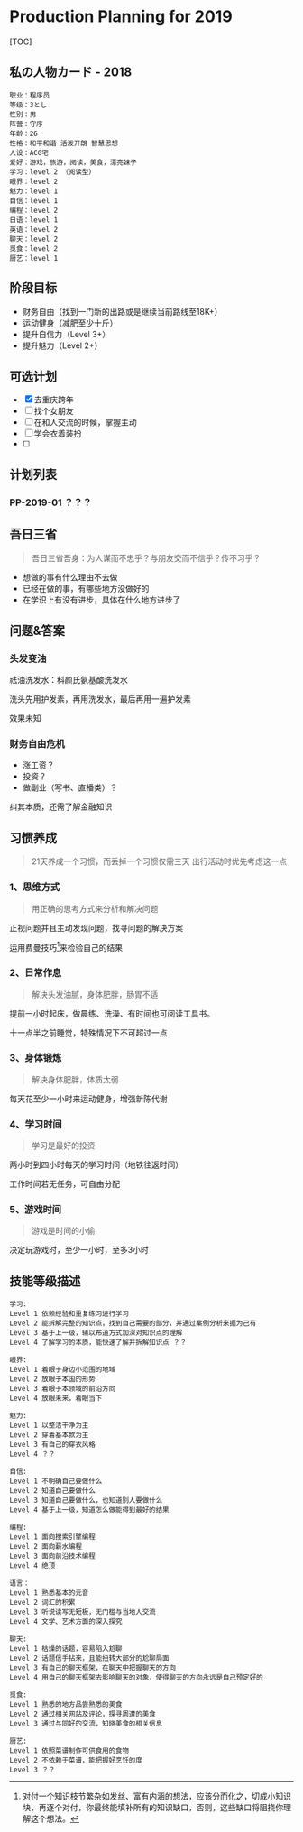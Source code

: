 # Production Planning for 2019

[TOC]

## 私の人物カード - 2018

```
职业：程序员
等级：3とし
性别：男
阵营：守序
年龄：26
性格：和平和谐 活泼开朗 智慧思想
人设：ACG宅
爱好：游戏，旅游，阅读，美食，漂亮妹子
学习：level 2 （阅读型）
眼界：level 2
魅力：level 1
自信：level 1
编程：level 2
日语：level 1
英语：level 2
聊天：level 2
觅食：level 2
厨艺：level 1
```

## 阶段目标

- 财务自由（找到一门新的出路或是继续当前路线至18K+）
- 运动健身（减肥至少十斤）
- 提升自信力（Level 3+）
- 提升魅力（Level 2+）

## 可选计划

- [x] 去重庆跨年
- [ ] 找个女朋友
- [ ] 在和人交流的时候，掌握主动
- [ ] 学会衣着装扮
- [ ] 


## 计划列表

### PP-2019-01 ？？？

## 吾日三省

> 吾日三省吾身：为人谋而不忠乎？与朋友交而不信乎？传不习乎？

- 想做的事有什么理由不去做
- 已经在做的事，有哪些地方没做好的
- 在学识上有没有进步，具体在什么地方进步了

## 问题&答案

### 头发变油

祛油洗发水：科颜氏氨基酸洗发水

洗头先用护发素，再用洗发水，最后再用一遍护发素 

效果未知

### 财务自由危机

- 涨工资？
- 投资？
- 做副业（写书、直播类）？

纠其本质，还需了解金融知识


## 习惯养成
> 21天养成一个习惯，而丢掉一个习惯仅需三天
> 出行活动时优先考虑这一点

### 1、思维方式
> 用正确的思考方式来分析和解决问题

正视问题并且主动发现问题，找寻问题的解决方案

运用费曼技巧[^1]来检验自己的结果


### 2、日常作息
> 解决头发油腻，身体肥胖，肠胃不适

提前一小时起床，做晨练、洗澡、有时间也可阅读工具书。

十一点半之前睡觉，特殊情况下不可超过一点

### 3、身体锻炼
> 解决身体肥胖，体质太弱

每天花至少一小时来运动健身，增强新陈代谢

### 4、学习时间
> 学习是最好的投资

两小时到四小时每天的学习时间（地铁往返时间）

工作时间若无任务，可自由分配

### 5、游戏时间
> 游戏是时间的小偷

决定玩游戏时，至少一小时，至多3小时

## 技能等级描述

```
学习:
Level 1 依赖经验和重复练习进行学习
Level 2 能拆解完整的知识点，找到自己需要的部分，并通过案例分析来据为己有 
Level 3 基于上一级，辅以布道方式加深对知识点的理解 
Level 4 了解学习的本质，能快速了解并拆解知识点 ？？ 
```

```
眼界:
Level 1 着眼于身边小范围的地域
Level 2 放眼于本国的形势
Level 3 着眼于本领域的前沿方向
Level 4 放眼未来，着眼当下
```

```
魅力:
Level 1 以整洁干净为主
Level 2 穿着基本款为主
Level 3 有自己的穿衣风格
Level 4 ？？
```

```
自信:
Level 1 不明确自己要做什么
Level 2 知道自己要做什么
Level 3 知道自己要做什么，也知道别人要做什么
Level 4 基于上一级，知道怎么做能得到最好的结果
```

```
编程:
Level 1 面向搜索引擎编程
Level 2 面向薪水编程
Level 3 面向前沿技术编程
Level 4 绝顶
```

```
语言：
Level 1 熟悉基本的元音
Level 2 词汇的积累
Level 3 听说读写无短板，无门槛与当地人交流
Level 4 文学、艺术方面的深入探究
```

```
聊天:
Level 1 枯燥的话题，容易陷入尬聊
Level 2 话题信手拈来，且能扭转大部分的尬聊局面
Level 3 有自己的聊天框架，在聊天中把握聊天的方向
Level 4 用自己的聊天框架去影响聊天的对象，使得聊天的方向永远是自己预定好的
```

```
觅食:
Level 1 熟悉的地方品尝熟悉的美食
Level 2 通过相关网站及评论，探寻周遭的美食
Level 3 通过与同好的交流，知晓美食的相关信息
```

```
厨艺:
Level 1 依照菜谱制作可供食用的食物
Level 2 不依赖于菜谱，能把握好烹饪的度
Level 3 ？？
```

[^1]: 对付一个知识枝节繁杂如发丝、富有内涵的想法，应该分而化之，切成小知识块，再逐个对付，你最终能填补所有的知识缺口，否则，这些缺口将阻挠你理解这个想法。


